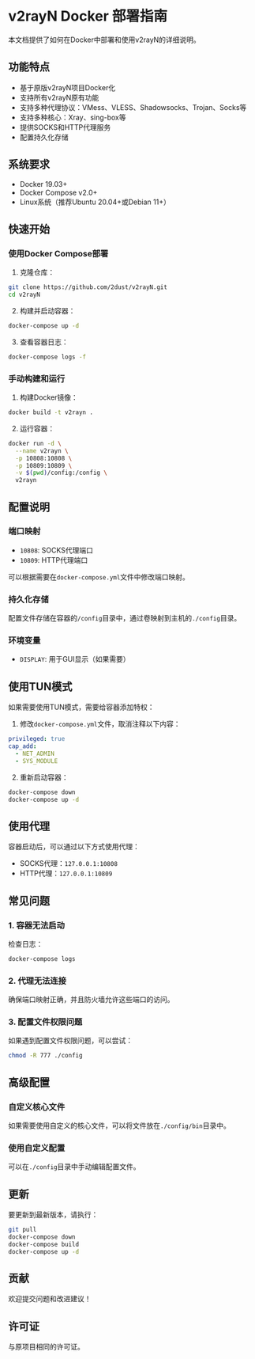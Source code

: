 # v2rayN Docker 部署指南

本文档提供了如何在Docker中部署和使用v2rayN的详细说明。

## 功能特点

- 基于原版v2rayN项目Docker化
- 支持所有v2rayN原有功能
- 支持多种代理协议：VMess、VLESS、Shadowsocks、Trojan、Socks等
- 支持多种核心：Xray、sing-box等
- 提供SOCKS和HTTP代理服务
- 配置持久化存储

## 系统要求

- Docker 19.03+
- Docker Compose v2.0+
- Linux系统（推荐Ubuntu 20.04+或Debian 11+）

## 快速开始

### 使用Docker Compose部署

1. 克隆仓库：

```bash
git clone https://github.com/2dust/v2rayN.git
cd v2rayN
```

2. 构建并启动容器：

```bash
docker-compose up -d
```

3. 查看容器日志：

```bash
docker-compose logs -f
```

### 手动构建和运行

1. 构建Docker镜像：

```bash
docker build -t v2rayn .
```

2. 运行容器：

```bash
docker run -d \
  --name v2rayn \
  -p 10808:10808 \
  -p 10809:10809 \
  -v $(pwd)/config:/config \
  v2rayn
```

## 配置说明

### 端口映射

- `10808`: SOCKS代理端口
- `10809`: HTTP代理端口

可以根据需要在`docker-compose.yml`文件中修改端口映射。

### 持久化存储

配置文件存储在容器的`/config`目录中，通过卷映射到主机的`./config`目录。

### 环境变量

- `DISPLAY`: 用于GUI显示（如果需要）

## 使用TUN模式

如果需要使用TUN模式，需要给容器添加特权：

1. 修改`docker-compose.yml`文件，取消注释以下内容：

```yaml
privileged: true
cap_add:
  - NET_ADMIN
  - SYS_MODULE
```

2. 重新启动容器：

```bash
docker-compose down
docker-compose up -d
```

## 使用代理

容器启动后，可以通过以下方式使用代理：

- SOCKS代理：`127.0.0.1:10808`
- HTTP代理：`127.0.0.1:10809`

## 常见问题

### 1. 容器无法启动

检查日志：

```bash
docker-compose logs
```

### 2. 代理无法连接

确保端口映射正确，并且防火墙允许这些端口的访问。

### 3. 配置文件权限问题

如果遇到配置文件权限问题，可以尝试：

```bash
chmod -R 777 ./config
```

## 高级配置

### 自定义核心文件

如果需要使用自定义的核心文件，可以将文件放在`./config/bin`目录中。

### 使用自定义配置

可以在`./config`目录中手动编辑配置文件。

## 更新

要更新到最新版本，请执行：

```bash
git pull
docker-compose down
docker-compose build
docker-compose up -d
```

## 贡献

欢迎提交问题和改进建议！

## 许可证

与原项目相同的许可证。